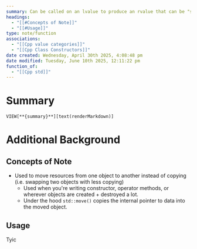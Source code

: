 ```yaml
---
summary: Can be called on an lvalue to produce an rvalue that can be "smuggled" into an rvalue reference. The new implicit variable will be created, the rvalue reference will actaully refer to the lvalue passed into `std::move()`.<br><br>It changes an expression from being an lvalue (i.e. named variable) to being an xvalue (which tells the compiler it will be destroyed soon). You are letting the compiler cannibalize whatever is inside of `std::move()`
headings:
  - "[[#Concepts of Note]]"
  - "[[#Usage]]"
type: note/function
associations:
  - "[[Cpp value categories]]"
  - "[[Cpp Class Constructors]]"
date created: Wednesday, April 30th 2025, 4:08:48 pm
date modified: Tuesday, June 10th 2025, 12:11:22 pm
function_of:
  - "[[Cpp std]]"
---
```

# Summary
`VIEW[**{summary}**][text(renderMarkdown)]`

# Additional Background
## Concepts of Note
- Used to move resources from one object to another instead of copying (i.e. swapping two objects with less copying)
	- Used when you're writing constructor, operator methods, or wherever objects are created + destroyed a lot. 
	- Under the hood `std::move()` copies the internal pointer to data into the moved object. 

## Usage
Tyic